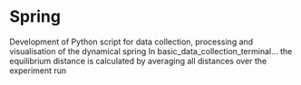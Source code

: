 # Spring
Development of Python script for data collection, processing and visualisation of the dynamical spring
In basic_data_collection_terminal... the equilibrium distance is calculated by averaging all distances over the experiment run

